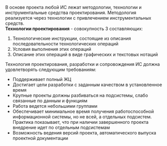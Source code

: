 В основе проекта любой ИС лежат методологии, технологии и инструментальные средства проектирования. Методология реализуется через технологии с привлечением инструментальных средств.  
**Технологии проектирования** - совокупность 3 составляющих:
1. Технологические инструкции, состоящие из описания последовательности технологических операций
2. Условия выполнения этих операций
3. Описание этих операций в виде графических и текстовых нотаций  
  
Технология проектирования, разработки и сопровождения ИС должна удовлетворять следующим требованиям:
- Поддерживает полный ЖЦ
- Достигает цели разработки с заданным качеством в установленное время
- Крупные проекты должны разбиваться на подсистемы, слабо связанные по данным и функциям
- Работа ведется небольшими группами
- Обеспечивает минимальное время получения работоспособной информационной системы, но не всей, а отдельных подсистем. Практика показывает, что при наличии завершенного проекта внедрение идет по отдельным подсистемам
- Возможность ведения версий проекта, автоматического выпуска проектной документации